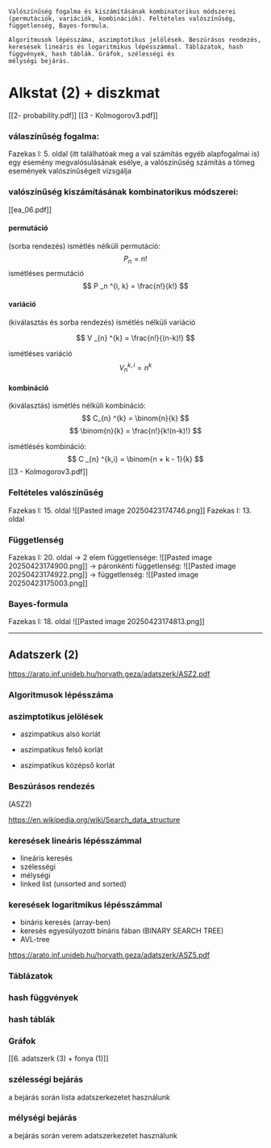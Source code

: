 ```
Valószínűség fogalma és kiszámításának kombinatorikus módszerei (permutációk, variációk, kombinációk). Feltételes valószínűség, függetlenség, Bayes-formula.

Algoritmusok lépésszáma, aszimptotikus jelölések. Beszúrásos rendezés, keresések lineáris és logaritmikus lépésszámmal. Táblázatok, hash függvények, hash táblák. Gráfok, szélességi és
mélységi bejárás.
```

# Alkstat (2)  + diszkmat

[[2- probability.pdf]]
[[3 - Kolmogorov3.pdf]]
### válaszínűség fogalma:
Fazekas I: 5. oldal (itt találhatóak meg a val számítás egyéb alapfogalmai is)
egy esemény megvalósulásának esélye, a valószínűség számítás a tömeg események valószínűségeit vizsgálja

### valószínűség kiszámításának kombinatorikus módszerei:
[[ea_06.pdf]]
#### permutáció 
(sorba rendezés)
ismétlés nélküli permutáció:
$$
P_n = n! 
$$
ismétléses permutáció
$$
P _n ^{i, k} = \frac{n!}{k!}
$$
#### variáció
(kiválasztás és sorba rendezés)
ismétlés nélküli variáció

$$
V _{n} ^{k} = \frac{n!}{(n-k)!} 
$$

ismétléses variáció
$$
V _{n} ^{k, i} = n ^ k
$$
#### kombináció
(kiválasztás)
ismétlés nélküli kombináció:
$$
C_{n} ^{k} = \binom{n}{k}
$$
$$
\binom{n}{k} = \frac{n!}{k!(n-k)!}
$$

ismétlésés kombináció:
$$
C _{n} ^{k,i} = \binom{n + k - 1}{k}
$$
[[3 - Kolmogorov3.pdf]]
### Feltételes valószínűség
Fazekas I: 15. oldal
![[Pasted image 20250423174746.png]]
Fazekas I: 13. oldal

### Függetlenség
Fazekas I: 20. oldal
-> 2 elem függetlensége:
![[Pasted image 20250423174900.png]]
-> páronkénti függetlenség:
![[Pasted image 20250423174922.png]]
-> függetlenség:
![[Pasted image 20250423175003.png]]

### Bayes-formula
Fazekas I: 18. oldal
![[Pasted image 20250423174813.png]]

-----------------------------------------------------------
## Adatszerk (2)
https://arato.inf.unideb.hu/horvath.geza/adatszerk/ASZ2.pdf
### Algoritmusok lépésszáma

### aszimptotikus jelölések
- aszimpatikus alsó korlát

- aszimpatikus felső korlát

- aszimpatikus középső korlát

### Beszúrásos rendezés
(ASZ2)

https://en.wikipedia.org/wiki/Search_data_structure
### keresések lineáris lépésszámmal
- lineáris keresés
- szélességi 
- mélységi
- linked list (unsorted and sorted)


### keresések logaritmikus lépésszámmal
- bináris keresés (array-ben)
- keresés egyesúlyozott bináris fában (BINARY SEARCH TREE)
- AVL-tree


https://arato.inf.unideb.hu/horvath.geza/adatszerk/ASZ5.pdf
### Táblázatok

### hash függvények

### hash táblák

### Gráfok
[[6. adatszerk (3) + fonya (1)]]
### szélességi bejárás
a bejárás során lista adatszerkezetet használunk

### mélységi bejárás
a bejárás során verem adatszerkezetet használunk